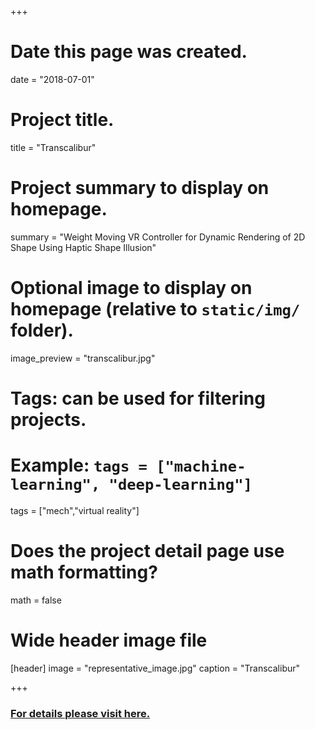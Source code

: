 +++
# Date this page was created.
date = "2018-07-01"

# Project title.
title = "Transcalibur"

# Project summary to display on homepage.
summary = "Weight Moving VR Controller for Dynamic Rendering of 2D Shape Using Haptic Shape Illusion"

# Optional image to display on homepage (relative to `static/img/` folder).
image_preview = "transcalibur.jpg"

# Tags: can be used for filtering projects.
# Example: `tags = ["machine-learning", "deep-learning"]`
tags = ["mech","virtual reality"]

# Does the project detail page use math formatting?
math = false

# Wide header image file
[header]
image = "representative_image.jpg"
caption = "Transcalibur"

+++

### [For details please visit here.](http://www.cyber.t.u-tokyo.ac.jp/~jotaro/transcalibur_web/)
